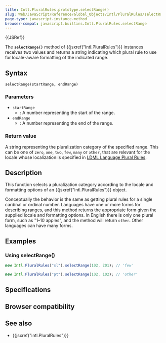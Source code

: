 ```yaml
---
title: Intl.PluralRules.prototype.selectRange()
slug: Web/JavaScript/Reference/Global_Objects/Intl/PluralRules/selectRange
page-type: javascript-instance-method
browser-compat: javascript.builtins.Intl.PluralRules.selectRange
---
```


{{JSRef}}

The **`selectRange()`** method of {{jsxref("Intl.PluralRules")}} instances receives two values and returns a string indicating which plural rule to use for locale-aware formatting of the indicated range.

## Syntax

```js-nolint
selectRange(startRange, endRange)
```

### Parameters

- `startRange`
  - : A number representing the start of the range.
- `endRange`
  - : A number representing the end of the range.

### Return value

A string representing the pluralization category of the specified range.
This can be one of `zero`, `one`, `two`, `few`, `many` or `other`, that are relevant for the locale whose localization is specified in [LDML Language Plural Rules](https://www.unicode.org/cldr/charts/43/supplemental/language_plural_rules.html).

## Description

This function selects a pluralization category according to the locale and formatting options of an {{jsxref("Intl.PluralRules")}} object.

Conceptually the behavior is the same as getting plural rules for a single cardinal or ordinal number.
Languages have one or more forms for describing ranges, and this method returns the appropriate form given the supplied locale and formatting options.
In English there is only one plural form, such as "1–10 apples", and the method will return `other`.
Other languages can have many forms.

## Examples

### Using selectRange()

```js
new Intl.PluralRules("sl").selectRange(102, 201); // 'few'

new Intl.PluralRules("pt").selectRange(102, 102); // 'other'
```

## Specifications



## Browser compatibility



## See also

- {{jsxref("Intl.PluralRules")}}

